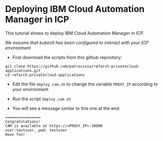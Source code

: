 # Deploying IBM Cloud Automation Manager in ICP

This tutorial shows to deploy IBM Cloud Automation Manager in ICP.

*We assume that kubectl has been configured to interact with your ICP environment*

* First download the scripts from this github repository:

```
git clone https://github.com/patrocinio/refarch-privatecloud-applications.git
cd refarch-privatecloud-applications
```

* Edit the file `deploy_cam.sh` to change the variable `PROXY_IP` according to your environment

* Run the script `deploy_cam.sh`

* You will see a message similar to this one at the end:

```
================
Congratulations!
CAM is available at https://<PROXY_IP>:30000
user:testuser, pwd: testuser
Have fun!
```




